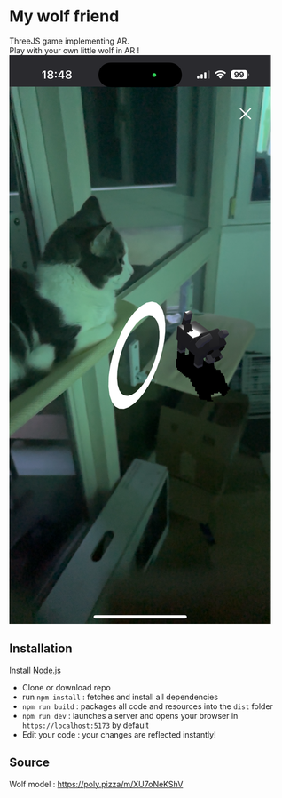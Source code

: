 # My wolf friend

ThreeJS game implementing AR.  
Play with your own little wolf in AR !
![gameImage](img.png)

## Installation

Install [Node.js](https://nodejs.org)

- Clone or download repo
- run `npm install` : fetches and install all dependencies
- `npm run build` : packages all code and resources into the `dist` folder
- `npm run dev` : launches a server and opens your browser in `https://localhost:5173` by default
- Edit your code : your changes are reflected instantly!

## Source

Wolf model : https://poly.pizza/m/XU7oNeKShV
